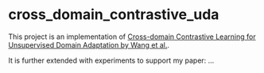 # cross_domain_contrastive_uda

This project is an implementation of [Cross-domain Contrastive Learning for Unsupervised Domain Adaptation by Wang et al.](https://arxiv.org/pdf/2106.05528.pdf).

It is further extended with experiments to support my paper: ...
